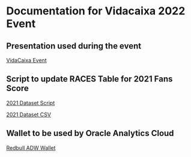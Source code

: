 # Documentation for Vidacaixa 2022 Event 

## Presentation used during the event

[VidaCaixa Event](https://github.com/operard/vidacaixa2022/blob/main/doc/Learn%20Analytics%20and%20Machine%20Learning%20with%20Red%20Bull%202-MAY-2022%20JFOKUS.pdf)


## Script to update RACES Table for 2021 Fans Score

[2021 Dataset Script](https://github.com/operard/vidacaixa2022/blob/main/doc/script_update_races_score_2021.sql)

[2021 Dataset CSV](https://github.com/operard/vidacaixa2022/blob/main/doc/races_2021_scored.csv)


## Wallet to be used by Oracle Analytics Cloud 

[Redbull ADW Wallet](https://github.com/operard/vidacaixa2022/blob/main/doc/Wallet_REDBULLDB_low.zip)
